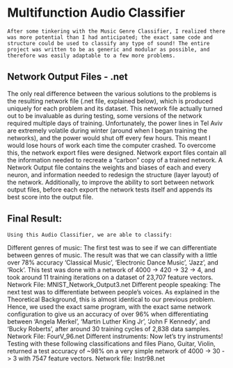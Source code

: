 # Multifunction Audio Classifier
	After some tinkering with the Music Genre Classifier, I realized there was more potential than I had anticipated; the exact same code and structure could be used to classify any type of sound! The entire project was written to be as generic and modular as possible, and therefore was easily adaptable to a few more problems.
	
## Network Output Files - .net
The only real difference between the various solutions to the problems is the resulting network file (.net file, explained below), which is produced uniquely for each problem and its dataset. This network file actually turned out to be invaluable as during testing, some versions of the network required multiple days of training. Unfortunately, the power lines in Tel Aviv are extremely volatile during winter (around when I began training the networks), and the power would shut off every few hours. This meant I would lose hours of work each time the computer crashed. To overcome this, the network export files were designed. Network export files contain all the information needed to recreate a “carbon” copy of a trained network.
	A Network Output file contains the weights and biases of each and every neuron, and information needed to redesign the structure (layer layout) of the network. Additionally, to improve the ability to sort between network output files, before each export the network tests itself and appends its best score into the output file.
## Final Result:


	Using this Audio Classifier, we are able to classify:
Different genres of music:
The first test was to see if we can differentiate between genres of music. The result was that we can classify with a little over 78% accuracy ‘Classical Music’, ‘Electronic Dance Music’, ‘Jazz’, and ‘Rock’. This test was done with a network of 4000 -> 420 -> 32 -> 4, and took around 11 training iterations on a dataset of 23,707 feature vectors.
Network File: MNIST_Network_Output3.net
Different people speaking:
The next test was to differentiate between people’s voices. As explained in the Theoretical Background, this is almost identical to our previous problem. Hence, we used the exact same program, with the exact same network configuration to give us an accuracy of over 96% when differentiating between ‘Angela Merkel’, ‘Martin Luther King Jr’, ‘John F Kennedy’, and ‘Bucky Roberts’, after around 30 training cycles of 2,838 data samples.
Network File: FourV_96.net
Different instruments:
Now let’s try instruments! Testing with these following classifications and files Piano, Guitar, Violin, returned a test accuracy of ~98% on a very simple network of 4000 -> 30 -> 3 with 7547 feature vectors.
Network file: Instr98.net
